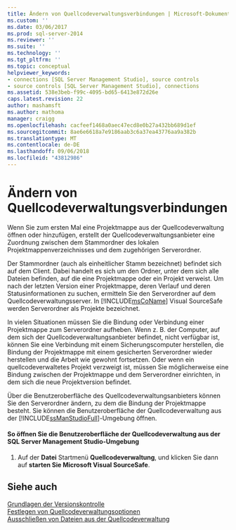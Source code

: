 ```yaml
---
title: Ändern von Quellcodeverwaltungsverbindungen | Microsoft-Dokumentation
ms.custom: ''
ms.date: 03/06/2017
ms.prod: sql-server-2014
ms.reviewer: ''
ms.suite: ''
ms.technology: ''
ms.tgt_pltfrm: ''
ms.topic: conceptual
helpviewer_keywords:
- connections [SQL Server Management Studio], source controls
- source controls [SQL Server Management Studio], connections
ms.assetid: 538e3beb-f99c-4095-bd65-6413e872d26e
caps.latest.revision: 22
author: mashamsft
ms.author: mathoma
manager: craigg
ms.openlocfilehash: cacfeef1468a0aec47ecd8e0b27a432bb689d1ef
ms.sourcegitcommit: 8ae6e6618a7e9186aab3c6a37ea43776aa9a382b
ms.translationtype: MT
ms.contentlocale: de-DE
ms.lasthandoff: 09/06/2018
ms.locfileid: "43812986"
---
```

# <a name="change-source-control-connections"></a>Ändern von Quellcodeverwaltungsverbindungen
  Wenn Sie zum ersten Mal eine Projektmappe aus der Quellcodeverwaltung öffnen oder hinzufügen, erstellt der Quellcodeverwaltungsanbieter eine Zuordnung zwischen dem Stammordner des lokalen Projektmappenverzeichnisses und dem zugehörigen Serverordner.  
  
 Der Stammordner (auch als einheitlicher Stamm bezeichnet) befindet sich auf dem Client. Dabei handelt es sich um den Ordner, unter dem sich alle Dateien befinden, auf die eine Projektmappe oder ein Projekt verweist. Um nach der letzten Version einer Projektmappe, deren Verlauf und deren Statusinformationen zu suchen, ermitteln Sie den Serverordner auf dem Quellcodeverwaltungsserver. In [!INCLUDE[msCoName](../includes/msconame-md.md)] Visual SourceSafe werden Serverordner als Projekte bezeichnet.  
  
 In vielen Situationen müssen Sie die Bindung oder Verbindung einer Projektmappe zum Serverordner aufheben. Wenn z. B. der Computer, auf dem sich der Quellcodeverwaltungsanbieter befindet, nicht verfügbar ist, können Sie eine Verbindung mit einem Sicherungscomputer herstellen, die Bindung der Projektmappe mit einem gesicherten Serverordner wieder herstellen und die Arbeit wie gewohnt fortsetzen. Oder wenn ein quellcodeverwaltetes Projekt verzweigt ist, müssen Sie möglicherweise eine Bindung zwischen der Projektmappe und dem Serverordner einrichten, in dem sich die neue Projektversion befindet.  
  
 Über die Benutzeroberfläche des Quellcodeverwaltungsanbieters können Sie den Serverordner ändern, zu dem die Bindung der Projektmappe besteht. Sie können die Benutzeroberfläche der Quellcodeverwaltung aus der [!INCLUDE[ssManStudioFull](../includes/ssmanstudiofull-md.md)]-Umgebung öffnen.  
  
#### <a name="to-open-the-source-control-user-interface-from-the-studio-environment"></a>So öffnen Sie die Benutzeroberfläche der Quellcodeverwaltung aus der SQL Server Management Studio-Umgebung  
  
1.  Auf der **Datei** Startmenü **Quellcodeverwaltung**, und klicken Sie dann auf **starten Sie Microsoft Visual SourceSafe**.  
  
## <a name="see-also"></a>Siehe auch  
 [Grundlagen der Versionskontrolle](../../2014/database-engine/source-control-basics.md)   
 [Festlegen von Quellcodeverwaltungsoptionen](../../2014/database-engine/set-source-control-options.md)   
 [Ausschließen von Dateien aus der Quellcodeverwaltung](../../2014/database-engine/exclude-files-from-source-control.md)  
  
  
